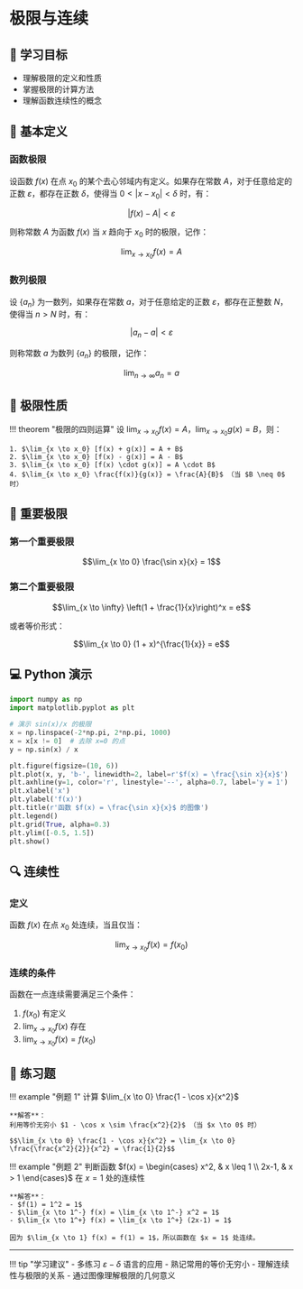 # 极限与连续

## 🎯 学习目标

- 理解极限的定义和性质
- 掌握极限的计算方法
- 理解函数连续性的概念

## 📖 基本定义

### 函数极限

设函数 $f(x)$ 在点 $x_0$ 的某个去心邻域内有定义。如果存在常数 $A$，对于任意给定的正数 $\varepsilon$，都存在正数 $\delta$，使得当 $0 < |x - x_0| < \delta$ 时，有：

$$|f(x) - A| < \varepsilon$$

则称常数 $A$ 为函数 $f(x)$ 当 $x$ 趋向于 $x_0$ 时的极限，记作：

$$\lim_{x \to x_0} f(x) = A$$

### 数列极限

设 $\{a_n\}$ 为一数列，如果存在常数 $a$，对于任意给定的正数 $\varepsilon$，都存在正整数 $N$，使得当 $n > N$ 时，有：

$$|a_n - a| < \varepsilon$$

则称常数 $a$ 为数列 $\{a_n\}$ 的极限，记作：

$$\lim_{n \to \infty} a_n = a$$

## 🧮 极限性质

!!! theorem "极限的四则运算"
    设 $\lim_{x \to x_0} f(x) = A$，$\lim_{x \to x_0} g(x) = B$，则：
    
    1. $\lim_{x \to x_0} [f(x) + g(x)] = A + B$
    2. $\lim_{x \to x_0} [f(x) - g(x)] = A - B$
    3. $\lim_{x \to x_0} [f(x) \cdot g(x)] = A \cdot B$
    4. $\lim_{x \to x_0} \frac{f(x)}{g(x)} = \frac{A}{B}$ （当 $B \neq 0$ 时）

## 📐 重要极限

### 第一个重要极限

$$\lim_{x \to 0} \frac{\sin x}{x} = 1$$

### 第二个重要极限

$$\lim_{x \to \infty} \left(1 + \frac{1}{x}\right)^x = e$$

或者等价形式：

$$\lim_{x \to 0} (1 + x)^{\frac{1}{x}} = e$$

## 💻 Python 演示

```python
import numpy as np
import matplotlib.pyplot as plt

# 演示 sin(x)/x 的极限
x = np.linspace(-2*np.pi, 2*np.pi, 1000)
x = x[x != 0]  # 去除 x=0 的点
y = np.sin(x) / x

plt.figure(figsize=(10, 6))
plt.plot(x, y, 'b-', linewidth=2, label=r'$f(x) = \frac{\sin x}{x}$')
plt.axhline(y=1, color='r', linestyle='--', alpha=0.7, label='y = 1')
plt.xlabel('x')
plt.ylabel('f(x)')
plt.title(r'函数 $f(x) = \frac{\sin x}{x}$ 的图像')
plt.legend()
plt.grid(True, alpha=0.3)
plt.ylim([-0.5, 1.5])
plt.show()
```

## 🔍 连续性

### 定义

函数 $f(x)$ 在点 $x_0$ 处连续，当且仅当：

$$\lim_{x \to x_0} f(x) = f(x_0)$$

### 连续的条件

函数在一点连续需要满足三个条件：

1. $f(x_0)$ 有定义
2. $\lim_{x \to x_0} f(x)$ 存在
3. $\lim_{x \to x_0} f(x) = f(x_0)$

## 📝 练习题

!!! example "例题 1"
    计算 $\lim_{x \to 0} \frac{1 - \cos x}{x^2}$
    
    **解答**：
    利用等价无穷小 $1 - \cos x \sim \frac{x^2}{2}$ （当 $x \to 0$ 时）
    
    $$\lim_{x \to 0} \frac{1 - \cos x}{x^2} = \lim_{x \to 0} \frac{\frac{x^2}{2}}{x^2} = \frac{1}{2}$$

!!! example "例题 2"
    判断函数 $f(x) = \begin{cases} x^2, & x \leq 1 \\ 2x-1, & x > 1 \end{cases}$ 在 $x = 1$ 处的连续性
    
    **解答**：
    - $f(1) = 1^2 = 1$
    - $\lim_{x \to 1^-} f(x) = \lim_{x \to 1^-} x^2 = 1$
    - $\lim_{x \to 1^+} f(x) = \lim_{x \to 1^+} (2x-1) = 1$
    
    因为 $\lim_{x \to 1} f(x) = f(1) = 1$，所以函数在 $x = 1$ 处连续。

---

!!! tip "学习建议"
    - 多练习 $\varepsilon - \delta$ 语言的应用
    - 熟记常用的等价无穷小
    - 理解连续性与极限的关系
    - 通过图像理解极限的几何意义